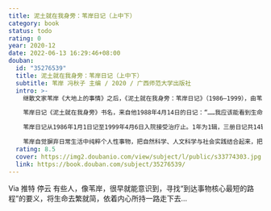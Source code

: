 ```yaml
---
title: 泥土就在我身旁：苇岸日记（上中下）
category: book
status: todo
rating: 0
year: 2020-12
date: 2022-06-13 16:29:46+08:00
douban:
  id: "35276539"
  title: 泥土就在我身旁：苇岸日记（上中下）
  subtitle: 苇岸 冯秋子 主编 / 2020 / 广西师范大学出版社
  intro: >-
    继散文家苇岸《大地上的事情》之后，《泥土就在我身旁：苇岸日记》（1986—1999），由苇岸妹妹马建秀集录、著名作家冯秋子整理编辑，14年日记历经20年编辑整理首次面世，展示“大地之子”苇岸的思想精髓及其写作背景。

    苇岸日记《泥土就在我身旁》书名，来自他1988年4月14日的日记：“……我应该能看到生命，每天发生变化，感到泥土就在我身旁。能够战胜死亡的事物，只有泥土。”

    苇岸日记从1986年1月1日记至1999年4月6日入院接受治疗止。1年为1辑，三册日记共14辑，总量近80万字，加上附录《苇岸书信选》《苇岸生平及创作年表》《苇岸作品的后续传播》等，全书总量90万字。

    苇岸自觉摒弃日常生活中纯粹个人性事物，把自然科学、人文科学与社会实践结合起来，把人文精神与文学承载的可能，以及书写者气质、方式影响下的思想格局的探索融为一体，把认识世界、助力文明生态作为自己的责任，那些掘进的、尝试辨识前路的孜孜努力，在日记中留下了深刻印记。他的日记多有对于大地道德信念、切身体验的自然与人文进程的叙述，及与作者交往的不同年代作家，他们的阅历、观念、创作状况和个人意趣，所处时代影响下的文艺现象，亲历半个中国的旅行见闻，阅读过的诸多社会科学、自然科学类著作。此外还有苇岸非常节制，但仍自然流露的对于出生地和对于亲情的准确、生动描述，对于内心紧敛但是诚实的欢喜或沉重的表述。日记内容丰富，语言质朴，有理性、有真性情，伸展出来日常中的人不平凡的日子，打开了一个真实的人的世界，从中可以感受苇岸心智和精神的成长历程，他在普遍意义上的行迹和不同于他人的特立独行之处。
  rating: 8.5
  cover: https://img2.doubanio.com/view/subject/l/public/s33774303.jpg
  link: https://book.douban.com/subject/35276539/
---
```


Via 推特 停云 有些人，像苇岸，很早就能意识到，寻找“到达事物核心最短的路程”的要义，将生命去繁就简，依着内心所持一路走下去…
